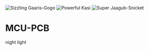 ![Sizzling Gaaris-Gogo](https://user-images.githubusercontent.com/131287772/233758694-482f9f12-3b08-4eba-9352-755a0a754406.png)
![Powerful Kasi](https://user-images.githubusercontent.com/131287772/233634466-f5d9399b-fecb-48e5-87be-6c9bcff3d3ce.png)
![Super Jaagub-Snicket](https://user-images.githubusercontent.com/131287772/233634527-46b58f0c-2da5-4c7e-8113-e14e64dbf6d1.png)
# MCU-PCB
night light
